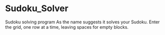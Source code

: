 # Sudoku_Solver
Sudoku solving program
As the name suggests it solves your Sudoku.
Enter the grid, one row at a time, leaving spaces for empty blocks.
